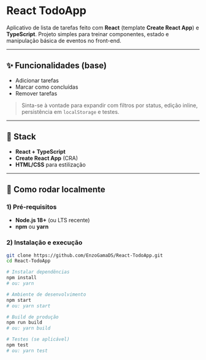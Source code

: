 # React TodoApp

Aplicativo de lista de tarefas feito com **React** (template **Create React App**) e **TypeScript**. Projeto simples para treinar componentes, estado e manipulação básica de eventos no front-end.

---

## ✨ Funcionalidades (base)
- Adicionar tarefas
- Marcar como concluídas
- Remover tarefas

> Sinta-se à vontade para expandir com filtros por status, edição inline, persistência em `localStorage` e testes.

---

## 🧱 Stack
- **React + TypeScript**
- **Create React App** (CRA)
- **HTML/CSS** para estilização

---

## 🚀 Como rodar localmente

### 1) Pré-requisitos
- **Node.js 18+** (ou LTS recente)
- **npm** ou **yarn**

### 2) Instalação e execução
```bash
git clone https://github.com/EnzoGamaDS/React-TodoApp.git
cd React-TodoApp

# Instalar dependências
npm install
# ou: yarn

# Ambiente de desenvolvimento
npm start
# ou: yarn start

# Build de produção
npm run build
# ou: yarn build

# Testes (se aplicável)
npm test
# ou: yarn test
